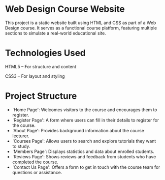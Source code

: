 # Web Design Course Website

This project is a static website built using HTML and CSS as part of a Web Design course. It serves as a functional course platform, featuring multiple sections to simulate a real-world educational site.


# Technologies Used

HTML5 – For structure and content

CSS3 – For layout and styling


# Project Structure

- 'Home Page': Welcomes visitors to the course and encourages them to register.
- 'Register Page': A form where users can fill in their details to register for the course.
- 'About Page': Provides background information about the course lecturer.
- 'Courses Page': Allows users to search and explore tutorials they want to study.
- 'Members Page': Displays statistics and data about enrolled students.
- 'Reviews Page': Shows reviews and feedback from students who have completed the course.
- 'Contact Us Page': Offers a form to get in touch with the course team for questions or assistance.

